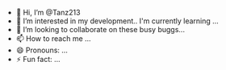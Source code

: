- 👋 Hi, I’m @Tanz213
- 👀 I’m interested in my development.. I'm currently learning ...
- 💞️ I’m looking to collaborate on these busy buggs...
- 📫 How to reach me ...
- 😄 Pronouns: ...
- ⚡ Fun fact: ...

<!---
Tanz213/Tanz213 is a ✨ special ✨ repository because its `README.md` (this file) appears on your GitHub profile.
You can click the Preview link to take a look at your changes.
--->
